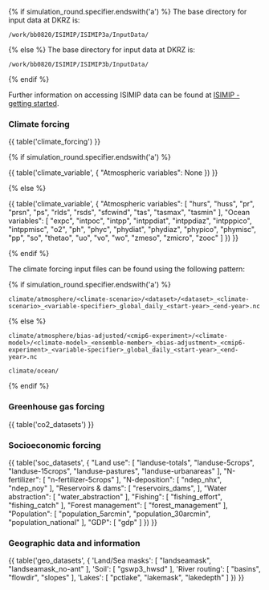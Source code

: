 {% if simulation_round.specifier.endswith('a') %}
The base directory for input data at DKRZ is:

```
/work/bb0820/ISIMIP/ISIMIP3a/InputData/
```
{% else %}
The base directory for input data at DKRZ is:

```
/work/bb0820/ISIMIP/ISIMIP3b/InputData/
```
{% endif %}

Further information on accessing ISIMIP data can be found at [ISIMIP - getting started](https://www.isimip.org/gettingstarted/data-access/).

### Climate forcing

{{ table('climate_forcing') }}

{% if simulation_round.specifier.endswith('a') %}

{{ table('climate_variable', {
    "Atmospheric variables": None
}) }}

{% else %}

{{ table('climate_variable', {
    "Atmospheric variables": [
        "hurs",
        "huss",
        "pr",
        "prsn",
        "ps",
        "rlds",
        "rsds",
        "sfcwind",
        "tas",
        "tasmax",
        "tasmin"
    ],
    "Ocean variables": [
        "expc",
        "intpoc",
        "intpp",
        "intppdiat",
        "intppdiaz",
        "intpppico",
        "intppmisc",
        "o2",
        "ph",
        "phyc",
        "phydiat",
        "phydiaz",
        "phypico",
        "phymisc",
        "pp",
        "so",
        "thetao",
        "uo",
        "vo",
        "wo",
        "zmeso",
        "zmicro",
        "zooc"
    ]
}) }}

{% endif %}

The climate forcing input files can be found using the following pattern:

{% if simulation_round.specifier.endswith('a') %}
```
climate/atmosphere/<climate-scenario>/<dataset>/<dataset>_<climate-scenario>_<variable-specifier>_global_daily_<start-year>_<end-year>.nc
```
{% else %}
```
climate/atmosphere/bias-adjusted/<cmip6-experiment>/<climate-model>/<climate-model>_<ensemble-member>_<bias-adjustment>_<cmip6-experiment>_<variable-specifier>_global_daily_<start-year>_<end-year>.nc
```

```
climate/ocean/
```
{% endif %}

### Greenhouse gas forcing

{{ table('co2_datasets') }}

### Socioeconomic forcing

{{ table('soc_datasets', {
    "Land use": [
        "landuse-totals",
        "landuse-5crops",
        "landuse-15crops",
        "landuse-pastures",
        "landuse-urbanareas"
    ],
    "N-fertilizer": [
        "n-fertilizer-5crops"
    ],
    "N-deposition": [
        "ndep_nhx",
        "ndep_noy"
    ],
    "Reservoirs & dams": [
        "reservoirs_dams",
    ],
    "Water abstraction": [
        "water_abstraction"
    ],
    "Fishing": [
        "fishing_effort",
        "fishing_catch"
    ],
    "Forest management": [
        "forest_management"
    ],
    "Population": [
        "population_5arcmin",
        "population_30arcmin",
        "population_national"
    ],
    "GDP": [
        "gdp"
    ]
}) }}


### Geographic data and information

{{ table('geo_datasets', {
    'Land/Sea masks': [
        "landseamask",
        "landseamask_no-ant"
    ],
    'Soil': [
        "gswp3_hwsd"
    ],
    'River routing': [
        "basins",
        "flowdir",
        "slopes"
    ],
    'Lakes': [
        "pctlake",
        "lakemask",
        "lakedepth"
    ]
}) }}
